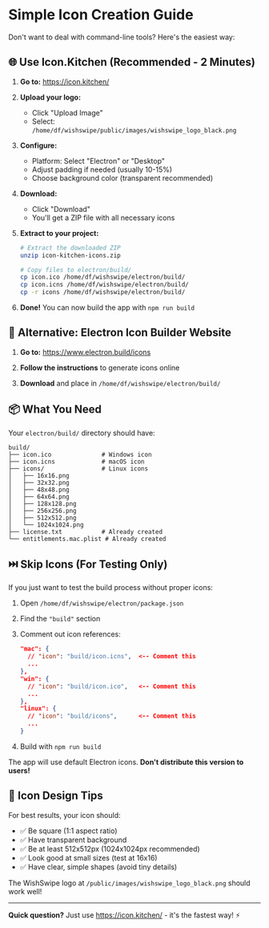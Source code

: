 # Simple Icon Creation Guide

Don't want to deal with command-line tools? Here's the easiest way:

## 🌐 Use Icon.Kitchen (Recommended - 2 Minutes)

1. **Go to:** https://icon.kitchen/

2. **Upload your logo:**
   - Click "Upload Image"
   - Select: `/home/df/wishswipe/public/images/wishswipe_logo_black.png`

3. **Configure:**
   - Platform: Select "Electron" or "Desktop"
   - Adjust padding if needed (usually 10-15%)
   - Choose background color (transparent recommended)

4. **Download:**
   - Click "Download"
   - You'll get a ZIP file with all necessary icons

5. **Extract to your project:**
   ```bash
   # Extract the downloaded ZIP
   unzip icon-kitchen-icons.zip
   
   # Copy files to electron/build/
   cp icon.ico /home/df/wishswipe/electron/build/
   cp icon.icns /home/df/wishswipe/electron/build/
   cp -r icons /home/df/wishswipe/electron/build/
   ```

6. **Done!** You can now build the app with `npm run build`

## 🎯 Alternative: Electron Icon Builder Website

1. **Go to:** https://www.electron.build/icons

2. **Follow the instructions** to generate icons online

3. **Download** and place in `/home/df/wishswipe/electron/build/`

## 📦 What You Need

Your `electron/build/` directory should have:

```
build/
├── icon.ico              # Windows icon
├── icon.icns             # macOS icon
├── icons/                # Linux icons
│   ├── 16x16.png
│   ├── 32x32.png
│   ├── 48x48.png
│   ├── 64x64.png
│   ├── 128x128.png
│   ├── 256x256.png
│   ├── 512x512.png
│   └── 1024x1024.png
├── license.txt           # Already created
└── entitlements.mac.plist # Already created
```

## ⏭️ Skip Icons (For Testing Only)

If you just want to test the build process without proper icons:

1. Open `/home/df/wishswipe/electron/package.json`

2. Find the `"build"` section

3. Comment out icon references:
   ```json
   "mac": {
     // "icon": "build/icon.icns",  <-- Comment this
     ...
   },
   "win": {
     // "icon": "build/icon.ico",   <-- Comment this
     ...
   },
   "linux": {
     // "icon": "build/icons",      <-- Comment this
     ...
   }
   ```

4. Build with `npm run build`

The app will use default Electron icons. **Don't distribute this version to users!**

## 🎨 Icon Design Tips

For best results, your icon should:
- ✅ Be square (1:1 aspect ratio)
- ✅ Have transparent background
- ✅ Be at least 512x512px (1024x1024px recommended)
- ✅ Look good at small sizes (test at 16x16)
- ✅ Have clear, simple shapes (avoid tiny details)

The WishSwipe logo at `/public/images/wishswipe_logo_black.png` should work well!

---

**Quick question?** Just use https://icon.kitchen/ - it's the fastest way! ⚡


